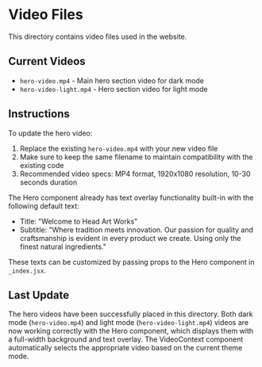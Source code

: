 # Video Files

This directory contains video files used in the website.

## Current Videos
- `hero-video.mp4` - Main hero section video for dark mode
- `hero-video-light.mp4` - Hero section video for light mode

## Instructions
To update the hero video:
1. Replace the existing `hero-video.mp4` with your new video file
2. Make sure to keep the same filename to maintain compatibility with the existing code
3. Recommended video specs: MP4 format, 1920x1080 resolution, 10-30 seconds duration

The Hero component already has text overlay functionality built-in with the following default text:
- Title: "Welcome to Head Art Works"
- Subtitle: "Where tradition meets innovation. Our passion for quality and craftsmanship is evident in every product we create. Using only the finest natural ingredients."

These texts can be customized by passing props to the Hero component in `_index.jsx`.

## Last Update
The hero videos have been successfully placed in this directory. Both dark mode (`hero-video.mp4`) and light mode (`hero-video-light.mp4`) videos are now working correctly with the Hero component, which displays them with a full-width background and text overlay. The VideoContext component automatically selects the appropriate video based on the current theme mode.